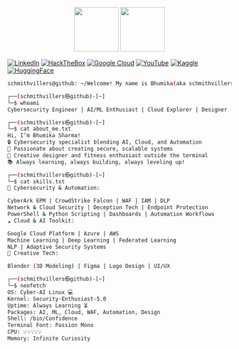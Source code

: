 <p align="center">
  <img src="https://github-readme-stats.vercel.app/api?username=schmithvillers&show_icons=true&theme=radical" height="100px" />
  <img src="https://leetcard.jacoblin.cool/schmithvillers?theme=radical" height="100px" />
</p>

[![LinkedIn](https://img.shields.io/static/v1?message=LinkedIn&logo=linkedin&label=&color=000000&logoColor=white&labelColor=&style=for-the-badge)](https://www.linkedin.com/in/bhumikasharma542/)
[![HackTheBox](https://img.shields.io/static/v1?message=HackTheBox&logo=hackthebox&label=&color=000000&logoColor=white&labelColor=&style=for-the-badge)](https://app.hackthebox.com/profile/652830)
[![Google Cloud](https://img.shields.io/static/v1?message=Google%20Cloud&logo=googlecloud&label=&color=000000&logoColor=white&labelColor=&style=for-the-badge)](https://cloudskillsboost.google/public_profiles/872a1138-8b66-4dda-954a-b96f12721b28)
[![YouTube](https://img.shields.io/static/v1?message=YouTube&logo=youtube&label=&color=000000&logoColor=white&labelColor=&style=for-the-badge)](https://youtube.com/@schmithvillers2460)
[![Kaggle](https://img.shields.io/static/v1?message=Kaggle&logo=kaggle&label=&color=000000&logoColor=white&labelColor=&style=for-the-badge)](https://www.kaggle.com/schmithvillers)
[![HuggingFace](https://img.shields.io/static/v1?message=HuggingFace&logo=huggingface&label=&color=000000&logoColor=white&labelColor=&style=for-the-badge)](https://huggingface.co/schmithvillers)



```bash
schmithvillers@github: ~/Welcome! My name is Bhumika(aka schmithvillers)
```

```bash
┌──(schmithvillers㉿github)-[~]
└─$ whoami
Cybersecurity Engineer | AI/ML Enthusiast | Cloud Explorer | Designer | Fitness Lover

┌──(schmithvillers㉿github)-[~]
└─$ cat about_me.txt
Hi, I’m Bhumika Sharma!
🔒 Cybersecurity specialist blending AI, Cloud, and Automation
🚀 Passionate about creating secure, scalable systems
🎨 Creative designer and fitness enthusiast outside the terminal
📚 Always learning, always building, always leveling up!

┌──(schmithvillers㉿github)-[~]
└─$ cat skills.txt
🔐 Cybersecurity & Automation:

CyberArk EPM | CrowdStrike Falcon | WAF | IAM | DLP
Network & Cloud Security | Deception Tech | Endpoint Protection
PowerShell & Python Scripting | Dashboards | Automation Workflows
☁️ Cloud & AI Toolkit:

Google Cloud Platform | Azure | AWS
Machine Learning | Deep Learning | Federated Learning
NLP | Adaptive Security Systems
🎨 Creative Tech:

Blender (3D Modeling) | Figma | Logo Design | UI/UX

┌──(schmithvillers㉿github)-[~]
└─$ neofetch
OS: Cyber-AI Linux 💻
Kernel: Security-Enthusiast-5.0
Uptime: Always Learning ⏳
Packages: AI, ML, Cloud, WAF, Automation, Design
Shell: /bin/Confidence
Terminal Font: Passion Mono
CPU: 💡💡💡💡💡
Memory: Infinite Curiosity

```

